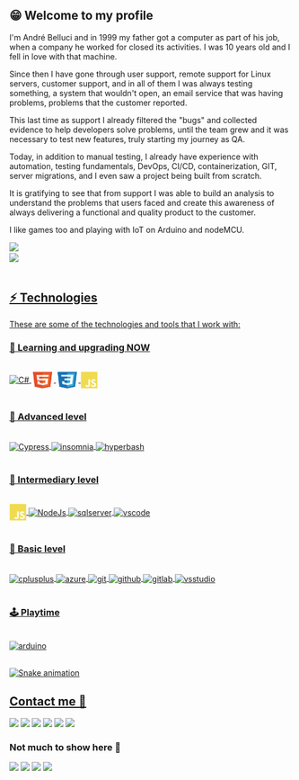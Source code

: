 ## 😁 Welcome to my profile 

I'm André Belluci and in 1999 my father got a computer as part of his job, when a company he worked for closed its activities. I was 10 years old and I fell in love with that machine.

Since then I have gone through user support, remote support for Linux servers, customer support, and in all of them I was always testing something, a system that wouldn't open, an email service that was having problems, problems that the customer reported.

This last time as support I already filtered the "bugs" and collected evidence to help developers solve problems, until the team grew and it was necessary to test new features, truly starting my journey as QA.

Today, in addition to manual testing, I already have experience with automation, testing fundamentals, DevOps, CI/CD, containerization, GIT, server migrations, and I even saw a project being built from scratch.

It is gratifying to see that from support I was able to build an analysis to understand the problems that users faced and create this awareness of always delivering a functional and quality product to the customer.

I like games too and playing with IoT on Arduino and nodeMCU.

 <div>
   <a href="https://github.com/andrebelluci">
   <img height="180em" src="https://github-readme-stats-git-masterrstaa-rickstaa.vercel.app/api?username=andrebelluci&show_icons=true&theme=tokyonight&include_all_commits=true&count_private=true"/>
    <br>
   <img height="180em" src="https://github-readme-stats-git-masterrstaa-rickstaa.vercel.app/api/top-langs/?username=andrebelluci&layout=compact&langs_count=6&theme=tokyonight"/>
</div>
 <br>

## ⚡ Technologies

These are some of the technologies and tools that I work with: 

### 📖 Learning and upgrading NOW
<div style="display: inline_block"><br>
  <img title="C#" align="center" alt="C#" height="30" width="30" src="https://cdn.jsdelivr.net/gh/devicons/devicon/icons/csharp/csharp-original.svg">
  <img title="HTML" align="center" alt="HTML" height="30" width="40" src="https://raw.githubusercontent.com/devicons/devicon/master/icons/html5/html5-original.svg">
  <img title="CSS" align="center" alt="CSS" height="30" width="40" src="https://raw.githubusercontent.com/devicons/devicon/master/icons/css3/css3-original.svg">  
  <img title="Javascript" align="center" alt="Js" height="30" width="30" src="https://raw.githubusercontent.com/devicons/devicon/master/icons/javascript/javascript-plain.svg">
</div>
  
  <br>
 
### 🤖 Advanced level
<div style="display: inline_block"><br>
  <img title="Cypress" align="center" alt="Cypress" height="30" width="30" src="https://asset.brandfetch.io/idIq_kF0rb/idv3zwmSiY.jpeg">
  <img title="Insomnia" align="center" alt="insomnia" height="30" width="30" src="https://seeklogo.com/images/I/insomnia-logo-A35E09EB19-seeklogo.com.png">
  <img title="Hyper Bash" align="center" alt="hyperbash" height="30" width="30" src="https://seeklogo.com/images/H/hyper-logo-C3FD37FA76-seeklogo.com.png">        
</div> 
 <br>
 
### 👾 Intermediary level
<div style="display: inline_block"><br>
  <img title="Javascript" align="center" alt="Js" height="30" width="30" src="https://raw.githubusercontent.com/devicons/devicon/master/icons/javascript/javascript-plain.svg">
  <img title="NodeJs" align="center" alt="NodeJs" height="30" width="30" src="https://cdn.jsdelivr.net/gh/devicons/devicon/icons/nodejs/nodejs-original.svg">
  <img title="Sql Server" align="center" alt="sqlserver" height="30" width="30" src="https://img.icons8.com/color/600/000000/microsoft-sql-server.png">
 <img title="VS Code" align="center" alt="vscode" height="30" width="30" src="https://cdn.jsdelivr.net/gh/devicons/devicon/icons/vscode/vscode-original.svg" />
</div>
 <br>
 
### 🍼 Basic level
<div style="display: inline_block"><br>  
  <img title="C++" align="center" alt="cplusplus" height="30" width="30" src="https://cdn.jsdelivr.net/gh/devicons/devicon/icons/cplusplus/cplusplus-original.svg">
  <img title="Azure" align="center" alt="azure" height="30" width="30" src="https://cdn.jsdelivr.net/gh/devicons/devicon/icons/azure/azure-original.svg" />
 <img title="Git" align="center" alt="git" height="30" width="30" src="https://cdn.jsdelivr.net/gh/devicons/devicon/icons/git/git-original.svg" />
 <img title="Github" align="center" alt="github" height="30" width="30" src="https://cdn.jsdelivr.net/gh/devicons/devicon/icons/github/github-original.svg" />
 <img title="GitLab" align="center" alt="gitlab" height="30" width="30" src="https://cdn.jsdelivr.net/gh/devicons/devicon/icons/gitlab/gitlab-original.svg" />
 <img title="VS Studio" align="center" alt="vsstudio" height="30" width="30" src="https://cdn.jsdelivr.net/gh/devicons/devicon/icons/visualstudio/visualstudio-plain.svg" />
</div>
<br>

### 🕹️ Playtime
<div style="display: inline_block"><br>  
 <img title="Arduino" align="center" alt="arduino" height="30" width="30" src="https://cdn.jsdelivr.net/gh/devicons/devicon/icons/arduino/arduino-original.svg" />
</div>
<br>
 
![Snake animation](https://github.com/andrebelluci/andrebelluci/blob/output/github-contribution-grid-snake.svg)
 
## Contact me 📲
 
<div>
 <a href = "mailto:andrebelluci@gmail.com"><img src="https://img.shields.io/badge/Gmail-D14836?style=for-the-badge&logo=gmail&logoColor=white&link=mailto:andrebelluci@gmail.com" target="_blank"></a>
 <a href="https://instagram.com/andrebelluci" target="_blank"><img src="https://img.shields.io/badge/Instagram-E4405F?style=for-the-badge&logo=instagram&logoColor=white&link=https://instagram.com/andrebelluci" target="_blank"></a>
 <a href="https://discordapp.com/users/445665096107294730" target="_blank"><img src="https://img.shields.io/badge/Discord-36393e?style=for-the-badge&logo=discord&logoColor=white&link=https://discordapp.com/users/445665096107294730" target="_blank"></a>
 <a href="https://t.me/andrebelluci" target="_blank"><img src="https://img.shields.io/badge/Telegram-2CA5E0?style=for-the-badge&logo=telegram&logoColor=white&link=https://t.me/andrebelluci" target="_blank"></a>
 <a href="https://github.com/andrebelluci" target="_blank"><img src="https://img.shields.io/badge/GitHub-100000?style=for-the-badge&logo=github&logoColor=white&link=https://github.com/andrebelluci" target="_blank"></a>
 <a href="https://www.linkedin.com/in/andrebelluci" target="_blank"><img src="https://img.shields.io/badge/-LinkedIn-%230077B5?style=for-the-badge&logo=linkedin&logoColor=white" target="_blank"></a> 
</div>
 
### Not much to show here 🥲
<div>
 <a href="https://twitter.com/andrebelluci" target="_blank"><img src="https://img.shields.io/twitter/follow/andrebelluci?style=for-the-badge&logo=twitter&logoColor=blue&color=blue" target="_blank"></a>
 <a href="https://www.youtube.com/andrebelluci" target="_blank"><img src="https://img.shields.io/badge/YouTube-FF0000?style=for-the-badge&logo=youtube&logoColor=white" target="_blank"></a>
 <a href="https://stackoverflow.com/users/8166695/andr%c3%a9-belluci" target="_blank"><img src="https://img.shields.io/badge/Stack_Overflow-FE7A16?style=for-the-badge&logo=stack-overflow&logoColor=white&link=https://stackoverflow.com/users/8166695/andr%c3%a9-belluci" target="_blank"></a>
 <a href="https://www.strava.com/athletes/7420087" target="_blank"><img src="https://img.shields.io/badge/Strava-FC4C02?style=for-the-badge&logo=strava&logoColor=white&link=https://www.strava.com/athletes/7420087" target="_blank"></a> 
</div>
 




